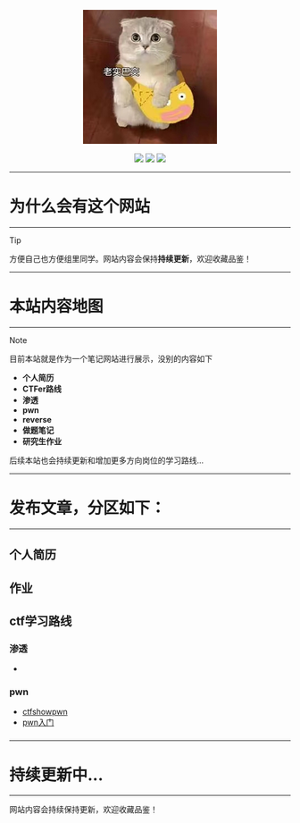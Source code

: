 
<p align="center">
    <a href="https://www.github.com/FoLaJJ" target="_blank">
    <img src="_media/icon.jpg" width=""/>
    </a>
</p>

<p align="center">
  <a href="https://github.com/FoLaJJ" target="_blank"><img src="https://img.shields.io/badge/Github-FoLaJJ-red.svg"></a>
  <a href="https://gitee.com/autojiangxiao" target="_blank"><img src="https://img.shields.io/badge/Gitee-autojiangxiao-blue.svg"></a>
  <a href="https://space.bilibili.com/447194192" target="_blank"><img src="https://img.shields.io/badge/bilibili-哔哩哔哩-critical"></a>

</p>

---
# **为什么会有这个网站**
---

> [!TIP]
>  
>
> 方便自己也方便组里同学。网站内容会保持**持续更新**，欢迎收藏品鉴！


---
# **本站内容地图**
---

> [!NOTE]
> 目前本站就是作为一个笔记网站进行展示，没别的内容如下
>
> - **个人简历**
> - **CTFer路线**
> - **渗透**
> - **pwn**
> - **reverse**
> - **做题笔记**
> - **研究生作业**

后续本站也会持续更新和增加更多方向岗位的学习路线...



---
# 发布文章，分区如下：
---

## 个人简历


## 作业

## ctf学习路线

### 渗透

- []()

### pwn

- [ctfshowpwn](pwn/ctfshowpwn)
- [pwn入门](pwn/pwn入门)

### 

---
# 持续更新中...
---

网站内容会持续保持更新，欢迎收藏品鉴！



